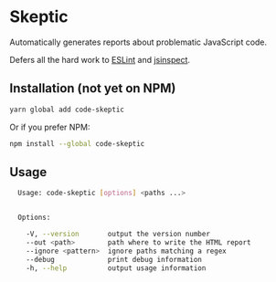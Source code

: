 # Skeptic

Automatically generates reports about problematic JavaScript code.

Defers all the hard work to [ESLint](https://eslint.org/) and [jsinspect](https://github.com/danielstjules/jsinspect).

## Installation (not yet on NPM)
```bash
yarn global add code-skeptic
```
Or if you prefer NPM:
```bash
npm install --global code-skeptic
```

## Usage
```bash
  Usage: code-skeptic [options] <paths ...>


  Options:

    -V, --version       output the version number
    --out <path>        path where to write the HTML report
    --ignore <pattern>  ignore paths matching a regex
    --debug             print debug information
    -h, --help          output usage information

```